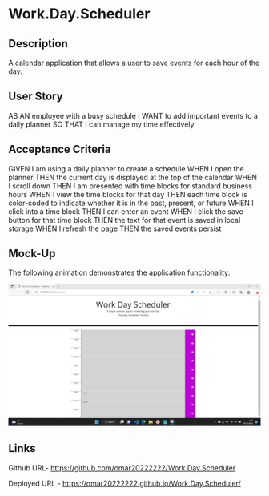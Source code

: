 # Work.Day.Scheduler

## Description

A calendar application that allows a user to save events for each hour of the day.


## User Story
AS AN employee with a busy schedule
I WANT to add important events to a daily planner
SO THAT I can manage my time effectively

## Acceptance Criteria
GIVEN I am using a daily planner to create a schedule
WHEN I open the planner
THEN the current day is displayed at the top of the calendar
WHEN I scroll down
THEN I am presented with time blocks for standard business hours
WHEN I view the time blocks for that day
THEN each time block is color-coded to indicate whether it is in the past, present, or future
WHEN I click into a time block
THEN I can enter an event
WHEN I click the save button for that time block
THEN the text for that event is saved in local storage
WHEN I refresh the page
THEN the saved events persist
## Mock-Up
The following animation demonstrates the application functionality:


![workdayscheduler](Assets/images/1-12.png)

## Links

Github URL- https://github.com/omar20222222/Work.Day.Scheduler

Deployed URL - https://omar20222222.github.io/Work.Day.Scheduler/



